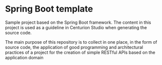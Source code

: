 # Spring Boot template
Sample project based on the Spring Boot framework. The content in this project is used as a guideline in Centurion Studio when generating the source code.

The main purpose of this repository is to collect in one place, in the form of source code, the application of good programming and architectural practices of a project for the creation of simple RESTful APIs based on the application domain
